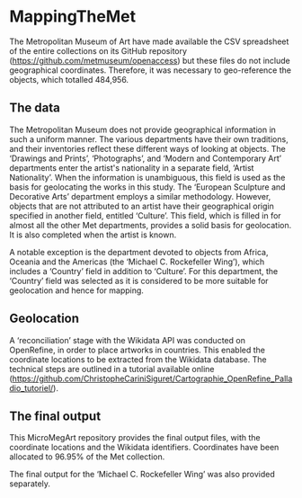 # MappingTheMet

The Metropolitan Museum of Art have made available the CSV spreadsheet of the entire collections on its GitHub repository (https://github.com/metmuseum/openaccess) but these files do not include geographical coordinates. Therefore, it was necessary to geo-reference the objects, which totalled 484,956. 

## The data

The Metropolitan Museum does not provide geographical information in such a uniform manner. The various departments have their own traditions, and their inventories reflect these different ways of looking at objects. The ‘Drawings and Prints’, ‘Photographs’, and ‘Modern and Contemporary Art’ departments enter the artist's nationality in a separate field, ‘Artist Nationality’. When the information is unambiguous, this field is used as the basis for geolocating the works in this study. The ‘European Sculpture and Decorative Arts’ department employs a similar methodology. However, objects that are not attributed to an artist have their geographical origin specified in another field, entitled ‘Culture’. This field, which is filled in for almost all the other Met departments, provides a solid basis for geolocation. It is also completed when the artist is known. 

A notable exception is the department devoted to objects from Africa, Oceania and the Americas (the ‘Michael C. Rockefeller Wing’), which includes a ‘Country’ field in addition to ‘Culture’. For this department, the ‘Country’ field was selected as it is considered to be more suitable for geolocation and hence for mapping.

## Geolocation

A ‘reconciliation’ stage with the Wikidata API was conducted on OpenRefine, in order to place artworks in countries. This enabled the coordinate locations to be extracted from the Wikidata database. The technical steps are outlined in a tutorial available   online (https://github.com/ChristopheCariniSiguret/Cartographie_OpenRefine_Palladio_tutoriel/).

## The final output

This MicroMegArt repository provides the final output files, with the coordinate locations and the Wikidata identifiers. Coordinates have been allocated to 96.95\% of the Met collection. 

The final output for the ‘Michael C. Rockefeller Wing’ was also provided separately. 
